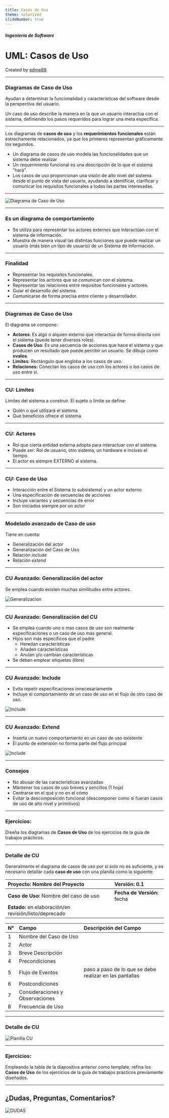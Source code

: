 ```yaml
---
title: Casos de Uso
theme: solarized
slideNumber: true
---
```


##### Ingeniería de Software
# UML: Casos de Uso
Created by <i class="fab fa-telegram"></i>
[edme88]("https://t.me/edme88")

---
### Diagramas de Caso de Uso
Ayudan a determinar la funcionalidad y características del software desde la perspectiva del usuario.

Un caso de uso describe la manera en la que un usuario interactúa con el sistema, definiendo
los pasos requeridos para lograr una meta específica.

---

Los diagramas de **casos de uso** y los **requerimientos funcionales** están estrechamente relacionados, ya que los primeros representan gráficamente los segundos. 
- Un diagrama de casos de uso modela las funcionalidades que un sistema debe realizar
- Un requerimiento funcional es una descripción de lo que el sistema "hará". 
- Los casos de uso proporcionan una visión de alto nivel del sistema desde el punto de vista del usuario, ayudando a identificar, clarificar y comunicar los requisitos funcionales a todas las partes interesadas. 

---

![Diagrama de Caso de Uso](images/unidad4/casoUsoMusica.jpg)

---

### Es un diagrama de comportamiento
* Se utiliza para representar los actores externos que interactúan con el sistema de información.
* Muestra de manera visual las distintas funciones que puede realizar un usuario (más bien un tipo de usuario) de un Sistema de Información.

---

### Finalidad
* Representar los requisitos funcionales.
* Representar los actores que se comunican con el sistema.
* Representar las relaciones entre requisitos funcionales y actores.
* Guiar el desarrollo del sistema.
* Comunicarse de forma precisa entre cliente y desarrollador.

---
### Diagramas de Caso de Uso
El diagrama se compone:
* **Actores**: Es algo o alquien externo que interactúa de forma directa con el sistema (puede tener diversos roles).
* **Casos de Uso**: Es una secuencia de acciones que hace el sistema y que producen un resultado que puede percibir un usuario. Se dibuja como **ovalos**.
* **Limites**: Rectángulo que engloba a los casos de uso.
* **Relaciones:** Conectan los casos de uso con los actores o los casos de uso entre sí.

---
### CU: Límites
Límites del sistema a construir.
El sujeto o límite se define:
* Quién o qué utilizará el sistema
* Que beneficios ofrece el sistema

---
### CU: Actores
* Rol que cierta entidad externa adopta para interactuar con el sistema.
* Puede ser: Rol de usuario, otro sistema, un hardware e incluso el tiempo.
* El actor es siempre EXTERNO al sistema.

---
### CU: Caso de Uso
* Interacción entre el Sistema (o subsistema) y un actor externo
* Una especificación de secuencias de acciones
* Incluye variantes y secuencias de error
* Son iniciados siempre por un actor

---
### Modelado avanzado de Caso de uso
Tiene en cuenta:
* Generalización del actor
* Generalización del Caso de Uso
* Relación _include_
* Relación _extend_

---
### CU Avanzado: Generalización del actor
Se emplea cuando existen muchas similitudes entre actores.

![Generalizacion](images/unidad4/generalizacionActor.png)

---
### CU Avanzado: Generalización del CU
* Se emplea cuando uno o mas casos de uso son realmente especificaciones o un caso de uso más general.
* Hijos son más específicos que el padre
  * Heredan características
  * Añaden características
  * Anulan y/o cambian características
* Se deben emplear etiquetas (libre)

---
### CU Avanzado: Include
* Evita repetir especificaciones innecesariamente
* Incluye el comportamiento de un caso de uso en el flujo de otro caso de uso.

![Include](images/unidad4/CUinclusion.png)

---
### CU Avanzado: Extend
* Inserta un nuevo comportamiento en un caso de uso existente
* El punto de extensión no forma parte del flujo principal

![Include](images/unidad4/extension.png)

---
### Consejos
* No abusar de las características avanzadas
* Mantener los casos de uso breves y sencillos (1 hoja)
* Centrarse en el qué y no en el cómo
* Evitar la descomposición funcional (descomponer como si fueran casos de uso de alto nivel y primitivos)

---
### Ejercicios:
Diseña los diagramas de **Casos de Uso** de los ejercicios de la guía de trabajos prácticos.

---
### Detalle de CU
<!-- .slide: style="font-size: 0.60em" -->

Generalmente el diagrama de casos de uso por si solo no es suficiente, y es necesario detallar cada **caso de uso** con
una planilla como la siguiente:
<!--
| **Proyecto:** Nombre del Proyecto                      | **Versión:** 0.1             |
|:-------------------------------------------------------|:-----------------------------|
| **Caso de Uso:** Nombre del caso de uso                | **Fecha de Versión:** fecha  |
| **Estado:** en elaboración/en revisión/listo/deprecado |                              |
-->
<table>
<thead>
<tr>
<th style="text-align:left"><strong>Proyecto:</strong> Nombre del Proyecto</th>
<th style="text-align:left"><strong>Versión:</strong> 0.1</th>
</tr>
</thead>
<tbody>
<tr>
<td style="text-align:left"><strong>Caso de Uso:</strong> Nombre del caso de uso</td>
<td style="text-align:left"><strong>Fecha de Versión:</strong> fecha</td>
</tr>
<tr>
<td style="text-align:left"><strong>Estado:</strong> en elaboración/en revisión/listo/deprecado</td>
<td style="text-align:left"></td>
</tr>
</tbody>
</table>

<!--
| N° | Campo                           | Descripción del Campo                                   |
|:---|:--------------------------------|:--------------------------------------------------------|
| 1  | Nombre del Caso de Uso          |                                                         |
| 2  | Actor                           |                                                         |
| 3  | Breve Descripción               |                                                         |
| 4  | Precondiciones                  |                                                         |
| 5  | Flujo de Eventos                | paso a paso de lo que se debe realizar en las pantallas |
| 6  | Postcondiciones                 |                                                         |
| 7  | Consideraciones y Observaciones |                                                         |
| 8  | Frecuencia de Uso               |                                                         |
-->
<table>
<thead>
<tr>
<th style="text-align:left">N°</th>
<th style="text-align:left">Campo</th>
<th style="text-align:left">Descripción del Campo</th>
</tr>
</thead>
<tbody>
<tr>
<td style="text-align:left">1</td>
<td style="text-align:left">Nombre del Caso de Uso</td>
<td style="text-align:left"></td>
</tr>
<tr>
<td style="text-align:left">2</td>
<td style="text-align:left">Actor</td>
<td style="text-align:left"></td>
</tr>
<tr>
<td style="text-align:left">3</td>
<td style="text-align:left">Breve Descripción</td>
<td style="text-align:left"></td>
</tr>
<tr>
<td style="text-align:left">4</td>
<td style="text-align:left">Precondiciones</td>
<td style="text-align:left"></td>
</tr>
<tr>
<td style="text-align:left">5</td>
<td style="text-align:left">Flujo de Eventos</td>
<td style="text-align:left">paso a paso de lo que se debe realizar en las pantallas</td>
</tr>
<tr>
<td style="text-align:left">6</td>
<td style="text-align:left">Postcondiciones</td>
<td style="text-align:left"></td>
</tr>
<tr>
<td style="text-align:left">7</td>
<td style="text-align:left">Consideraciones y Observaciones</td>
<td style="text-align:left"></td>
</tr>
<tr>
<td style="text-align:left">8</td>
<td style="text-align:left">Frecuencia de Uso</td>
</tr>
</tbody>
</table>

---
### Detalle de CU
![Planilla CU](images/unidad4/planillaCU.jpg)

---
### Ejercicios:
Empleando la tabla de la diapositiva anterior como template, refina los **Casos de Uso** de los ejercicios de la guía de 
trabajos prácticos previamente diseñados.

---
## ¿Dudas, Preguntas, Comentarios?
![DUDAS](images/pregunta.gif)
